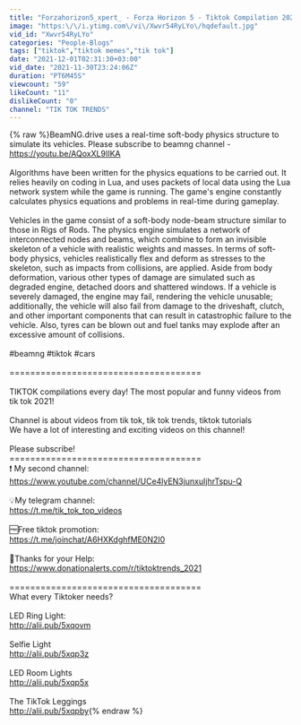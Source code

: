 ```yaml
---
title: "Forzahorizon5_xpert_ - Forza Horizon 5 - Tiktok Compilation 2021"
image: "https:\/\/i.ytimg.com\/vi\/Xwvr54RyLYo\/hqdefault.jpg"
vid_id: "Xwvr54RyLYo"
categories: "People-Blogs"
tags: ["tiktok","tiktok memes","tik tok"]
date: "2021-12-01T02:31:30+03:00"
vid_date: "2021-11-30T23:24:06Z"
duration: "PT6M45S"
viewcount: "59"
likeCount: "11"
dislikeCount: "0"
channel: "TIK TOK TRENDS"
---
```

{% raw %}BeamNG.drive uses a real-time soft-body physics structure to simulate its vehicles. Please subscribe to beamng channel - <a rel="nofollow" target="blank" href="https://youtu.be/AQoxXL9IIKA">https://youtu.be/AQoxXL9IIKA</a><br /><br />Algorithms have been written for the physics equations to be carried out. It relies heavily on coding in Lua, and uses packets of local data using the Lua network system while the game is running. The game's engine constantly calculates physics equations and problems in real-time during gameplay.<br /><br />Vehicles in the game consist of a soft-body node-beam structure similar to those in Rigs of Rods. The physics engine simulates a network of interconnected nodes and beams, which combine to form an invisible skeleton of a vehicle with realistic weights and masses. In terms of soft-body physics, vehicles realistically flex and deform as stresses to the skeleton, such as impacts from collisions, are applied. Aside from body deformation, various other types of damage are simulated such as degraded engine, detached doors and shattered windows. If a vehicle is severely damaged, the engine may fail, rendering the vehicle unusable; additionally, the vehicle will also fail from damage to the driveshaft, clutch, and other important components that can result in catastrophic failure to the vehicle. Also, tyres can be blown out and fuel tanks may explode after an excessive amount of collisions. <br /><br />#beamng #tiktok #cars<br /><br />=====================================<br /><br />TIKTOK compilations every day! The most popular and funny videos from tik tok 2021!<br /><br />Channel is about videos from tik tok,  tik tok trends, tiktok tutorials<br />We have a lot of interesting and exciting videos on this channel!<br /><br />Please subscribe!<br />=====================================<br />❗ My second channel:<br /><a rel="nofollow" target="blank" href="https://www.youtube.com/channel/UCe4lyEN3junxuIjhrTspu-Q">https://www.youtube.com/channel/UCe4lyEN3junxuIjhrTspu-Q</a><br /><br />💡My telegram channel:<br /><a rel="nofollow" target="blank" href="https://t.me/tik_tok_top_videos">https://t.me/tik_tok_top_videos</a><br /><br />🆓Free tiktok promotion:<br /><a rel="nofollow" target="blank" href="https://t.me/joinchat/A6HXKdghfME0N2I0">https://t.me/joinchat/A6HXKdghfME0N2I0</a><br /><br />🎁Thanks for your Help:<br /><a rel="nofollow" target="blank" href="https://www.donationalerts.com/r/tiktoktrends_2021">https://www.donationalerts.com/r/tiktoktrends_2021</a><br /><br />=====================================<br />What every Tiktoker needs?<br /><br />LED Ring Light:<br /><a rel="nofollow" target="blank" href="http://alii.pub/5xqovm">http://alii.pub/5xqovm</a><br /><br />Selfie Light<br /><a rel="nofollow" target="blank" href="http://alii.pub/5xqp3z">http://alii.pub/5xqp3z</a><br /><br />LED Room Lights<br /><a rel="nofollow" target="blank" href="http://alii.pub/5xqp5x">http://alii.pub/5xqp5x</a><br /><br />The TikTok Leggings<br /><a rel="nofollow" target="blank" href="http://alii.pub/5xqpby">http://alii.pub/5xqpby</a>{% endraw %}
